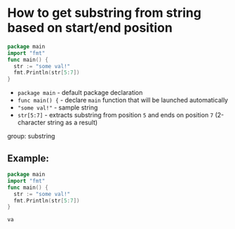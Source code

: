# How to get substring from string based on start/end position

```go
package main
import "fmt"
func main() {
  str := "some val!"
  fmt.Println(str[5:7])
}
```

- `package main` - default package declaration
- `func main() {` - declare `main` function that will be launched automatically
- `"some val!"` - sample string
- `str[5:7]` - extracts substring from position `5` and ends on position `7` (2-character string as a result)

group: substring

## Example: 
```go
package main
import "fmt"
func main() {
  str := "some val!"
  fmt.Println(str[5:7])
}
```
```
va

```

